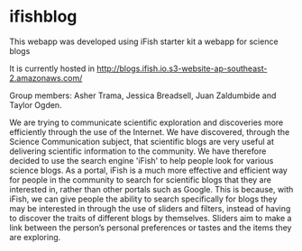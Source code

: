 ifishblog
=========

This webapp was developed using iFish starter kit a webapp for science blogs

It is currently hosted in http://blogs.ifish.io.s3-website-ap-southeast-2.amazonaws.com/


Group members: Asher Trama, Jessica Breadsell, Juan Zaldumbide and Taylor Ogden.                                  

We are trying to communicate scientific exploration and discoveries more efficiently through the use of the Internet. We have discovered, through the Science Communication subject, that scientific blogs are very useful at delivering scientific information to the community.  We have therefore decided to use the search engine 'iFish' to help people look for various science blogs.  As a portal, iFish is a much more effective and efficient way for people in the community to search for scientific blogs that they are interested in, rather than other portals such as Google. This is because, with iFish, we can give people the ability to search specifically for blogs they may be interested in through the use of sliders and filters, instead of having to discover the traits of different blogs by themselves. Sliders aim to make a link between the person’s personal preferences or tastes and the items they are exploring. 
